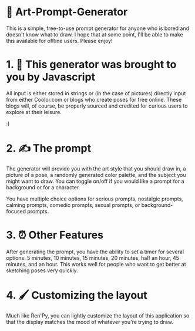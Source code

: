 # 🎨 Art-Prompt-Generator
This is a simple, free-to-use prompt generator for anyone who is bored and doesn't know what to draw. I hope that at some point, I'll be able to make this available for offline users. Please enjoy!
# 1. 🤖 This generator was brought to you by Javascript
All input is either stored in strings or (in the case of pictures) directly input from either Coolor.com or blogs who create poses for free online. These blogs will, of course, be properly sourced and credited for curious users to explore at their leisure.

:)
# 2. ✍️ The prompt 
The generator will provide you with the art style that you should draw in, a picture of a pose, a randomly generated color palette, and the subject you might want to draw. You can toggle on/off if you would like a prompt for a background or for a character.

You have multiple choice options for serious prompts, nostalgic prompts, calming prompts, comedic prompts, sexual prompts, or background-focused prompts.
# 3. ⏰ Other Features
After generating the prompt, you have the ability to set a timer for several options: 5 minutes, 10 minutes, 15 minutes, 20 minutes, half an hour, 45 minutes, and an hour. This works well for people who want to get better at sketching poses very quickly. 
# 4. 🖌️ Customizing the layout
Much like Ren'Py, you can lightly customize the layout of this application so that the display matches the mood of whatever you're trying to draw.
